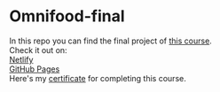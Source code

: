 # Omnifood-final
In this repo you can find the final project of [this course](https://www.udemy.com/course/design-and-develop-a-killer-website-with-html5-and-css3/).<br>
Check it out on:<br> [Netlify](https://omnifood-andrey.netlify.app) <br>    [GitHub Pages](https://dzaandry.github.io/Omnifood-final/) <br>
Here's my [certificate](https://www.udemy.com/certificate/UC-61aedb34-7265-4137-8d03-efddec56840c/) for completing this course.
